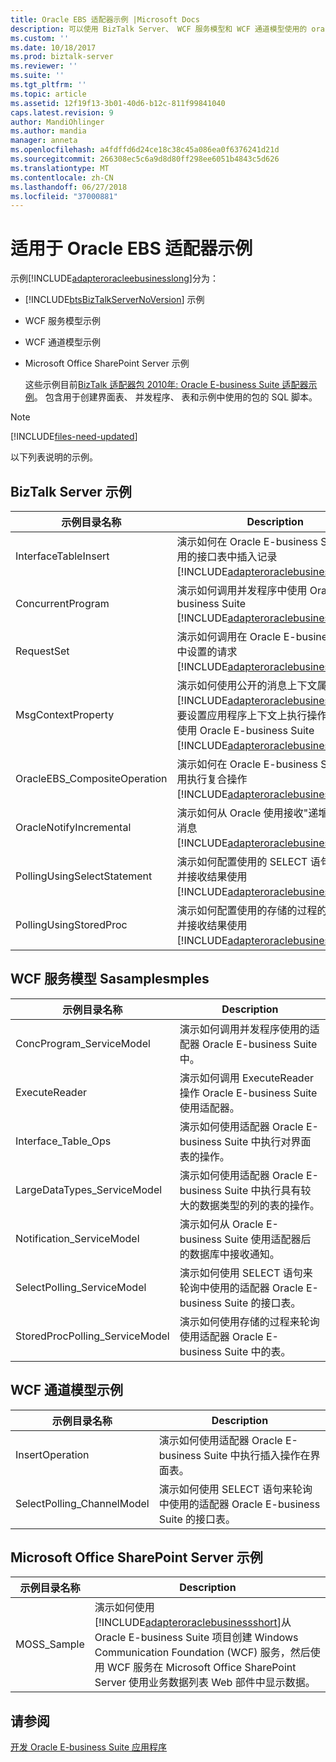 ```yaml
---
title: Oracle EBS 适配器示例 |Microsoft Docs
description: 可以使用 BizTalk Server、 WCF 服务模型和 WCF 通道模型使用的 oracle 企业业务套件 WCF 适配器示例
ms.custom: ''
ms.date: 10/18/2017
ms.prod: biztalk-server
ms.reviewer: ''
ms.suite: ''
ms.tgt_pltfrm: ''
ms.topic: article
ms.assetid: 12f19f13-3b01-40d6-b12c-811f99841040
caps.latest.revision: 9
author: MandiOhlinger
ms.author: mandia
manager: anneta
ms.openlocfilehash: a4fdffd6d24ce18c38c45a086ea0f6376241d21d
ms.sourcegitcommit: 266308ec5c6a9d8d80ff298ee6051b4843c5d626
ms.translationtype: MT
ms.contentlocale: zh-CN
ms.lasthandoff: 06/27/2018
ms.locfileid: "37000881"
---
```

# <a name="samples-for-the-oracle-ebs-adapter"></a>适用于 Oracle EBS 适配器示例
示例[!INCLUDE[adapteroracleebusinesslong](../../includes/adapteroracleebusinesslong-md.md)]分为：  
  
- [!INCLUDE[btsBizTalkServerNoVersion](../../includes/btsbiztalkservernoversion-md.md)] 示例  
  
- WCF 服务模型示例  
  
- WCF 通道模型示例  
  
- Microsoft Office SharePoint Server 示例  
  
  这些示例目前[BizTalk 适配器包 2010年: Oracle E-business Suite 适配器示例](https://www.microsoft.com/download/details.aspx?id=6464)。 包含用于创建界面表、 并发程序、 表和示例中使用的包的 SQL 脚本。 
  
> [!NOTE]
> [!INCLUDE[files-need-updated](../../includes/files-need-updated.md)]
  
 以下列表说明的示例。 
  
## <a name="biztalk-server-samples"></a>BizTalk Server 示例  
  
|    示例目录名称     |                                                                                                                                                                        Description                                                                                                                                                                        |
|------------------------------|-----------------------------------------------------------------------------------------------------------------------------------------------------------------------------------------------------------------------------------------------------------------------------------------------------------------------------------------------------------|
|     InterfaceTableInsert     |                                                                                   演示如何在 Oracle E-business Suite 中使用的接口表中插入记录[!INCLUDE[adapteroraclebusinessshort](../../includes/adapteroraclebusinessshort-md.md)]。                                                                                    |
|      ConcurrentProgram       |                                                                                       演示如何调用并发程序中使用 Oracle E-business Suite [!INCLUDE[adapteroraclebusinessshort](../../includes/adapteroraclebusinessshort-md.md)]。                                                                                       |
|          RequestSet          |                                                                                          演示如何调用在 Oracle E-business Suite 中设置的请求[!INCLUDE[adapteroraclebusinessshort](../../includes/adapteroraclebusinessshort-md.md)]。                                                                                           |
|      MsgContextProperty      | 演示如何使用公开的消息上下文属性[!INCLUDE[adapteroraclebusinessshort](../../includes/adapteroraclebusinessshort-md.md)]若要设置应用程序上下文上执行操作的项目中使用 Oracle E-business Suite [!INCLUDE[adapteroraclebusinessshort](../../includes/adapteroraclebusinessshort-md.md)]。 |
| OracleEBS_CompositeOperation |                                                                                      演示如何在 Oracle E-business Suite 中使用执行复合操作[!INCLUDE[adapteroraclebusinessshort](../../includes/adapteroraclebusinessshort-md.md)]。                                                                                       |
|   OracleNotifyIncremental    |                                                                                   演示如何从 Oracle 使用接收"递增"查询通知消息[!INCLUDE[adapteroraclebusinessshort](../../includes/adapteroraclebusinessshort-md.md)]。                                                                                    |
| PollingUsingSelectStatement  |                                                                            演示如何配置使用的 SELECT 语句轮询查询并接收结果使用[!INCLUDE[adapteroraclebusinessshort](../../includes/adapteroraclebusinessshort-md.md)]。                                                                            |
|    PollingUsingStoredProc    |                                                                            演示如何配置使用的存储的过程的轮询查询并接收结果使用[!INCLUDE[adapteroraclebusinessshort](../../includes/adapteroraclebusinessshort-md.md)]。                                                                            |
  
## <a name="wcf-service-model-sasamplesmples"></a>WCF 服务模型 Sasamplesmples  
  
|示例目录名称|Description|  
|---------------------------|-----------------|  
|ConcProgram_ServiceModel|演示如何调用并发程序使用的适配器 Oracle E-business Suite 中。|  
|ExecuteReader|演示如何调用 ExecuteReader 操作 Oracle E-business Suite 使用适配器。|  
|Interface_Table_Ops|演示如何使用适配器 Oracle E-business Suite 中执行对界面表的操作。|  
|LargeDataTypes_ServiceModel|演示如何使用适配器 Oracle E-business Suite 中执行具有较大的数据类型的列的表的操作。|  
|Notification_ServiceModel|演示如何从 Oracle E-business Suite 使用适配器后的数据库中接收通知。|  
|SelectPolling_ServiceModel|演示如何使用 SELECT 语句来轮询中使用的适配器 Oracle E-business Suite 的接口表。|  
|StoredProcPolling_ServiceModel|演示如何使用存储的过程来轮询使用适配器 Oracle E-business Suite 中的表。|  
  
## <a name="wcf-channel-model-samples"></a>WCF 通道模型示例  
  
|示例目录名称|Description|  
|---------------------------|-----------------|  
|InsertOperation|演示如何使用适配器 Oracle E-business Suite 中执行插入操作在界面表。|  
|SelectPolling_ChannelModel|演示如何使用 SELECT 语句来轮询中使用的适配器 Oracle E-business Suite 的接口表。|  
  
## <a name="microsoft-office-sharepoint-server-samples"></a>Microsoft Office SharePoint Server 示例  
  
| 示例目录名称 |                                                                                                                                                                  Description                                                                                                                                                                   |
|-----------------------|------------------------------------------------------------------------------------------------------------------------------------------------------------------------------------------------------------------------------------------------------------------------------------------------------------------------------------------------|
|      MOSS_Sample      | 演示如何使用[!INCLUDE[adapteroraclebusinessshort](../../includes/adapteroraclebusinessshort-md.md)]从 Oracle E-business Suite 项目创建 Windows Communication Foundation (WCF) 服务，然后使用 WCF 服务在 Microsoft Office SharePoint Server 使用业务数据列表 Web 部件中显示数据。 |
  
## <a name="see-also"></a>请参阅  
[开发 Oracle E-business Suite 应用程序](../../adapters-and-accelerators/adapter-oracle-ebs/develop-your-oracle-e-business-suite-applications.md)